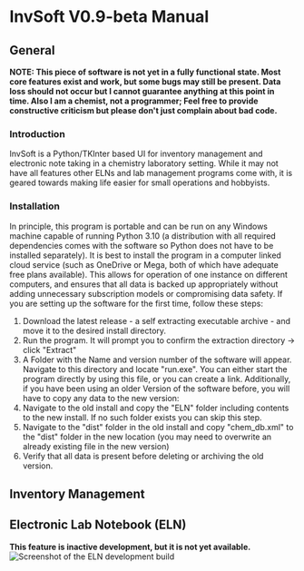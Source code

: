 # InvSoft V0.9-beta Manual
## General
**NOTE: This piece of software is not yet in a fully functional state. Most core features exist and work, but some bugs may still be present. Data loss should not occur but I cannot guarantee anything at this point in time. Also I am a chemist, not a programmer; Feel free to provide constructive criticism but please don't just complain about bad code.**
### Introduction
InvSoft is a Python/TKInter based UI for inventory management and electronic note taking in a chemistry laboratory setting. While it may not have all features other ELNs and lab management programs come with, it is geared towards making life easier for small operations and hobbyists.

### Installation
In principle, this program is portable and can be run on any Windows machine capable of running Python 3.10 (a distribution with all required dependencies comes with the software so Python does not have to be installed separately). It is best to install the program in a computer linked cloud service (such as OneDrive or Mega, both of which have adequate free plans available). This allows for operation of one instance on different computers, and ensures that all data is backed up appropriately without adding unnecessary subscription models or compromising data safety.
If you are setting up the software for the first time, follow these steps:
1. Download the latest release - a self extracting executable archive - and move it to the desired install directory.
2. Run the program. It will prompt you to confirm the extraction directory -> click "Extract"
3. A Folder with the Name and version number of the software will appear. Navigate to this directory and locate "run.exe". You can either start the program directly by using this file, or you can create a link. Additionally, if you have been using an older Version of the software before, you will have to copy any data to the new version:
4. Navigate to the old install and copy the "ELN" folder including contents to the new install. If no such folder exists you can skip this step.
5. Navigate to the "dist" folder in the old install and copy "chem_db.xml" to the "dist" folder in the new location (you may need to overwrite an already existing file in the new version)
6. Verify that all data is present before deleting or archiving the old version.

## Inventory Management

## Electronic Lab Notebook (ELN)
**This feature is inactive development, but it is not yet available.**
![Screenshot of the ELN development build](https://imgur.com/dGNuBwq)